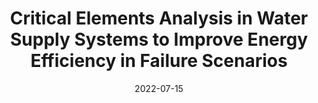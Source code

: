---
title: "Critical Elements Analysis in Water Supply Systems to Improve Energy Efficiency in Failure Scenarios"
collection: publications
permalink: /publication/Critical Elements Analysis in Water Supply Systems to Improve Energy Efficiency in Failure Scenarios
date: 2022-07-15
venue: 'Water Resources Management'
#paperurl: ''  # For pdf icon with link to a file
link: 'https://doi.org/10.1007/s11269-022-03232-y'
citation: 'Perelman, G., Fishbain, B. Critical Elements Analysis of Water Supply Systems to Improve Energy Efficiency in Failure Scenarios. Water Resour Manage (2022).'
---